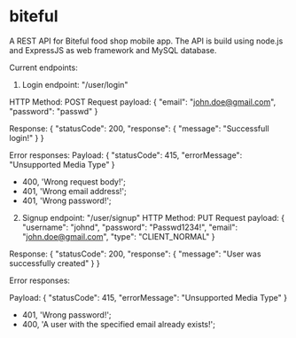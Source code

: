 # biteful
A REST API for Biteful food shop mobile app. The API is build using node.js and ExpressJS as web framework and MySQL database.

Current endpoints:

1. Login endpoint: "/user/login"

HTTP Method: POST
Request payload:
      {
        "email": "john.doe@gmail.com",
        "password": "passwd"
      }

Response:
{
    "statusCode": 200,
    "response": {
        "message": "Successfull login!"
    }
}

Error responses:
    Payload:
      {
        "statusCode": 415,
        "errorMessage": "Unsupported Media Type"
      }

- 400, 'Wrong request body!';
- 401, 'Wrong email address!';
- 401, 'Wrong password!';

2. Signup endpoint: "/user/signup"
HTTP Method: PUT
Request payload:
    {
    	"username": "johnd",
    	"password": "Passwd1234!",
    	"email": "john.doe@gmail.com",
    	"type": "CLIENT_NORMAL"
    }

Response:
    {
        "statusCode": 200,
        "response": {
            "message": "User was successfully created"
        }
    }

Error responses:

  Payload:
    {
      "statusCode": 415,
      "errorMessage": "Unsupported Media Type"
    }

- 401, 'Wrong password!';
- 400, 'A user with the specified email already exists!';
